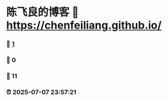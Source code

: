# 陈飞良的博客 :link: https://chenfeiliang.github.io/ 
### :page_facing_up: [1](https://chenfeiliang.github.io//tag.html) 
### :speech_balloon: 0 
### :hibiscus: 11 
### :alarm_clock: 2025-07-07 23:57:21 
